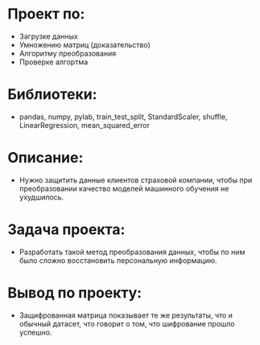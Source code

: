 # Проект по:

- Загрузке данных
- Умножению матриц (доказательство)
- Алгоритму преобразования
- Проверке алгортма

# Библиотеки:

- pandas, numpy, pylab, train_test_split, StandardScaler, shuffle, LinearRegression, mean_squared_error

# Описание:

- Нужно защитить данные клиентов страховой компании, чтобы при преобразовании качество моделей машинного обучения не ухудшилось. 

# Задача проекта:

- Разработать такой метод преобразования данных, чтобы по ним было сложно восстановить персональную информацию.

# Вывод по проекту:

- Защифрованная матрица показывает те же результаты, что и обычный датасет, что говорит о том, что шифрование прошло успешно.